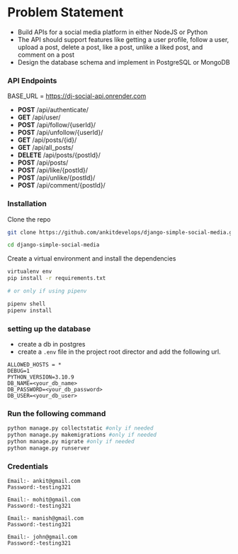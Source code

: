 # Problem Statement

- Build APIs for a social media platform in either NodeJS or Python
- The API should support features like getting a user profile, follow a user, upload a post, delete a post, like a post, unlike a liked post, and comment on a post
- Design the database schema and implement in PostgreSQL or MongoDB

### **API Endpoints**
BASE_URL = https://dj-social-api.onrender.com
- **POST** /api/authenticate/
- **GET** /api/user/
- **POST** /api/follow/{userId}/
- **POST** /api/unfollow/{userId}/
- **GET** /api/posts/{id}/
- **GET** /api/all_posts/
- **DELETE** /api/posts/{postId}/
- **POST** /api/posts/
- **POST** /api/like/{postId}/
- **POST** /api/unlike/{postId}/
- **POST** /api/comment/{postId}/

### Installation

 Clone the repo
   ```sh
   git clone https://github.com/ankitdevelops/django-simple-social-media.git
   ```

   ```sh
   cd django-simple-social-media
   ```
Create a virtual environment and install the dependencies

```sh
virtualenv env
pip install -r requirements.txt

# or only if using pipenv

pipenv shell
pipenv install
```
### setting  up the database
- create a db in postgres
- create a `.env` file in the project root director and add the following url.
```
ALLOWED_HOSTS = *
DEBUG=1
PYTHON_VERSION=3.10.9
DB_NAME=<your_db_name>
DB_PASSWORD=<your_db_password>
DB_USER=<your_db_user>
```
### Run the following command
```sh
python manage.py collectstatic #only if needed
python manage.py makemigrations #only if needed
python manage.py migrate #only if needed
python manage.py runserver
```

### Credentials

```
Email:- ankit@gmail.com
Password:-testing321

Email:- mohit@gmail.com
Password:-testing321

Email:- manish@gmail.com
Password:-testing321

Email:- john@gmail.com
Password:-testing321
```